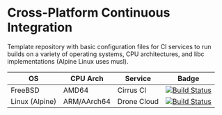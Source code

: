 # Cross-Platform Continuous Integration
Template repository with basic configuration files for CI services to run builds on a variety of operating systems, CPU architectures, and libc implementations (Alpine Linux uses musl).

| OS              | CPU Arch      | Service       | Badge
| --------------- | ------------- | ------------- | ----------
| FreeBSD         | AMD64         | Cirrus CI     | [![Build Status](https://api.cirrus-ci.com/github/nightlark/cpci.svg)](https://cirrus-ci.com/github/nightlark/cpci)
| Linux (Alpine)  | ARM/AArch64   | Drone Cloud   | [![Build Status](https://cloud.drone.io/api/badges/nightlark/cpci/status.svg)](https://cloud.drone.io/nightlark/cpci)
